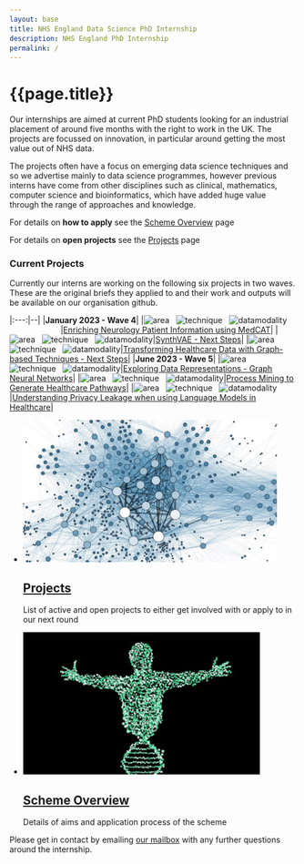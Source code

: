 ```yaml
---
layout: base 
title: NHS England Data Science PhD Internship
description: NHS England PhD Internship
permalink: /
---
```


# {{page.title}}

Our internships are aimed at current PhD students looking for an industrial placement of around five months with the right to work in the UK.  The projects are focussed on innovation, in particular around getting the most value out of NHS data.

The projects often have a focus on emerging data science techniques and so we advertise mainly to data science programmes, however previous interns have come from other disciplines such as clinical, mathematics, computer science and bioinformatics, which have added huge value through the range of approaches and knowledge.

For details on **how to apply** see the <a href="/nhsx-internship-projects/overview.html">Scheme Overview</a> page 

For details on **open projects** see the <a href="/nhsx-internship-projects/projects.html">Projects</a> page
### Current Projects 
Currently our interns are working on the following six projects in two waves.  These are the original briefs they applied to and their work and outputs will be available on our organisation github.

|:---:|--|
|**January 2023 - Wave 4**|
|![area](https://img.shields.io/badge/NLP-yellow) &nbsp; ![technique](https://img.shields.io/badge/CogStack-lightgrey) &nbsp; ![datamodality](https://img.shields.io/badge/TextData-9cf) &emsp; &emsp; &emsp; &emsp; &emsp; |[Enriching Neurology Patient Information using MedCAT](https://nhsx.github.io/nhsx-internship-projects/enriching-neurology-information-medcat/)|
|![area](https://img.shields.io/badge/Synthetic-brightgreen) &nbsp; ![technique](https://img.shields.io/badge/VAE-lightgrey) &nbsp; ![datamodality](https://img.shields.io/badge/TabularData-green)|[SynthVAE - Next Steps](https://nhsx.github.io/nhsx-internship-projects/synthvae-extension/)|
|![area](https://img.shields.io/badge/Graphs-yellowgreen) &nbsp; ![technique](https://img.shields.io/badge/Hypergraphs-lightgrey) &nbsp; ![datamodality](https://img.shields.io/badge/TabularData-green)|[Transforming Healthcare Data with Graph-based Techniques - Next Steps](https://nhsx.github.io/nhsx-internship-projects/transforming-healthcare-data-graph-based-sail-update/)|
|**June 2023 - Wave 5**|
|![area](https://img.shields.io/badge/Graphs-yellowgreen) &nbsp; ![technique](https://img.shields.io/badge/GNNs-lightgrey) &nbsp; ![datamodality](https://img.shields.io/badge/MultiModalData-blueviolet)|[Exploring Data Representations - Graph Neural Networks](https://nhsx.github.io/nhsx-internship-projects/exploring-data-representations-gnn/)|
|![area](https://img.shields.io/badge/Simulation-darkblue) &nbsp; ![technique](https://img.shields.io/badge/ProcessMining-lightgrey) &nbsp; ![datamodality](https://img.shields.io/badge/TabularData-green)|[Process Mining to Generate Healthcare Pathways](https://nhsx.github.io/nhsx-internship-projects/process-mining-generate-pathways/)|
|![area](https://img.shields.io/badge/NLP-yellow) &nbsp; ![technique](https://img.shields.io/badge/Memorisation-lightgrey) &nbsp; ![datamodality](https://img.shields.io/badge/MultiModalData-blueviolet)|[Understanding Privacy Leakage when using Language Models in Healthcare](https://nhsx.github.io/nhsx-internship-projects/language-model-privacy-leakage/)|

<ul class="nhsuk-grid-row nhsuk-card-group">
  <li class="nhsuk-grid-column-one-half nhsuk-card-group__item">
    <div class="nhsuk-card nhsuk-card--clickable">
        <img class="nhsuk-card__img" src="assets/img/graph.jpg" alt="teaser" height="250" />
        <div class="nhsuk-card__content">
            <h2 class="nhsuk-card__heading nhsuk-heading-m">
            <a class="nhsuk-card__link" href="projects.html">Projects</a>
            </h2>
            <p class="nhsuk-card__description">List of active and open projects to either get involved with or apply to in our next round</p>
        </div>
    </div>
  </li>    
  <li class="nhsuk-grid-column-one-half nhsuk-card-group__item">  
    <div class="nhsuk-card nhsuk-card--clickable">
        <img class="nhsuk-card__img" src="assets/img/genetic-algo.jpg" alt="teaser" height="250" />
        <div class="nhsuk-card__content">
            <h2 class="nhsuk-card__heading nhsuk-heading-m">
            <a class="nhsuk-card__link" href="overview.html">Scheme Overview</a>
            </h2>
            <p class="nhsuk-card__description">Details of aims and application process of the scheme</p>
        </div>
    </div>
  </li>
</ul>

Please get in contact by emailing <a href="mailto:datascience@nhs.net">our mailbox</a> with any further questions around the internship.  

